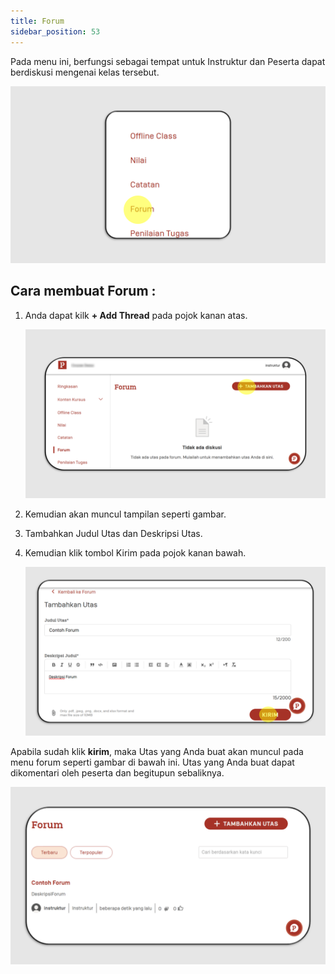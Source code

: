 ```yaml
---
title: Forum
sidebar_position: 53
---
```

Pada menu ini, berfungsi sebagai tempat untuk Instruktur dan Peserta dapat berdiskusi mengenai kelas tersebut. 

![](/img/forum-instructor-skills_indo-1.png)

## **Cara membuat Forum :**

1. Anda dapat kilk **+ Add Thread** pada pojok kanan atas.

   ![](/img/forum-instructor-skills_indo-2.png)
2. Kemudian akan muncul tampilan seperti gambar.
3. Tambahkan Judul Utas dan Deskripsi Utas.
4. Kemudian klik tombol Kirim pada pojok kanan bawah.

   ![](/img/forum-instructor-skills_indo-3.png)

Apabila sudah klik **kirim**, maka Utas yang Anda buat akan muncul pada menu forum seperti gambar di bawah ini. Utas yang Anda buat dapat dikomentari oleh peserta dan begitupun sebaliknya.

![](/img/forum-instructor-skills_indo-4.png)
